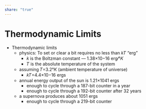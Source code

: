 ```yaml
---  
share: "true"  
---  
```

# Thermodynamic Limits  
  
- Thermodynamic limits  
    - physics: To set or clear a bit requires no less than 𝑘𝑇 “erg”  
        - 𝑘 is the Boltzman constant — 1.38×10−16 erg⁄°𝐾  
        - 𝑇 is the absolute temperature of the system  
    - assuming 𝑇=3.2°𝐾 (ambient temperature of universe)  
        - 𝑘𝑇=4.4×10−16 ergs  
    - annual energy output of the sun is 1.21×1041 ergs  
        - enough to cycle through a 187-bit counter in a year  
        - enough to cycle through a 192-bit counter after 32 years  
    - a supernova produces about 1051 ergs  
        - enough to cycle through a 219-bit counter